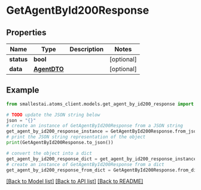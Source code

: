 # GetAgentById200Response


## Properties

Name | Type | Description | Notes
------------ | ------------- | ------------- | -------------
**status** | **bool** |  | [optional] 
**data** | [**AgentDTO**](AgentDTO.md) |  | [optional] 

## Example

```python
from smallestai.atoms_client.models.get_agent_by_id200_response import GetAgentById200Response

# TODO update the JSON string below
json = "{}"
# create an instance of GetAgentById200Response from a JSON string
get_agent_by_id200_response_instance = GetAgentById200Response.from_json(json)
# print the JSON string representation of the object
print(GetAgentById200Response.to_json())

# convert the object into a dict
get_agent_by_id200_response_dict = get_agent_by_id200_response_instance.to_dict()
# create an instance of GetAgentById200Response from a dict
get_agent_by_id200_response_from_dict = GetAgentById200Response.from_dict(get_agent_by_id200_response_dict)
```
[[Back to Model list]](../README.md#documentation-for-models) [[Back to API list]](../README.md#documentation-for-api-endpoints) [[Back to README]](../README.md)


